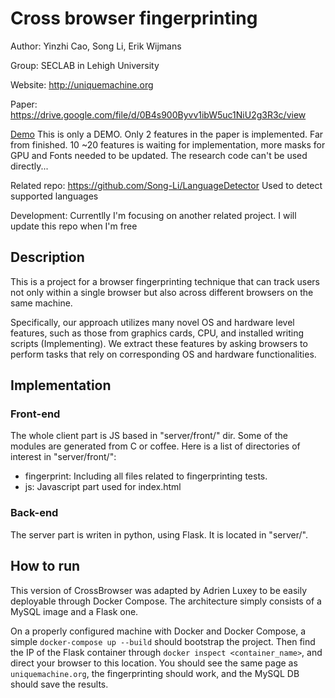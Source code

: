 # Cross browser fingerprinting
Author: Yinzhi Cao, Song Li, Erik Wijmans

Group: SECLAB in Lehigh University

Website: http://uniquemachine.org

Paper: https://drive.google.com/file/d/0B4s900Byvv1ibW5uc1NiU2g3R3c/view

[Demo](http://uniquemachine.org) This is only a DEMO. Only 2 features in the paper is implemented. Far from finished. 10 ~20 features is waiting for implementation, more masks for GPU and Fonts needed to be updated. The research code can't be used directly...

Related repo: https://github.com/Song-Li/LanguageDetector  Used to detect supported languages

Development: Currentlly I'm focusing on another related project. I will update this repo when I'm free

## Description
This is a project for a browser fingerprinting technique that can track users not only within a single browser but also across different browsers on the same machine. 

Specifically, our approach utilizes many novel OS and hardware level features, such as those from graphics cards, CPU, and installed writing scripts (Implementing). We extract these features by asking browsers to perform tasks that rely on corresponding OS and hardware functionalities.

## Implementation

### Front-end

The whole client part is JS based in "server/front/" dir. Some of the modules are generated from C or coffee.
Here is a list of directories of interest in "server/front/":
- fingerprint: Including all files related to fingerprinting tests.
- js: Javascript part used for index.html

### Back-end

The server part is writen in python, using Flask. It is located in "server/".

## How to run 

This version of CrossBrowser was adapted by Adrien Luxey to be easily deployable through Docker Compose. The architecture simply consists of a MySQL image and a Flask one.

On a properly configured machine with Docker and Docker Compose, a simple `docker-compose up --build` should bootstrap the project. Then find the IP of the Flask container through `docker inspect <container_name>`, and direct your browser to this location. You should see the same page as `uniquemachine.org`, the fingerprinting should work, and the MySQL DB should save the results.
